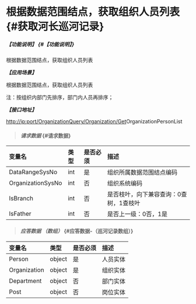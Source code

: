 # 根据数据范围结点，获取组织人员列表 {#获取河长巡河记录}

##### _【功能说明】_ {#【功能说明】}

根据数据范围结点，获取组织人员列表

_**【应用场景】**_

根据数据范围结点，获取组织人员列表

注：按组织内部门先排序，部门内人员再排序；

_**【接口地址】**_

[http://ip:port/OrganizationQuery/Organization/Get](http://ip:port/HMQuery/PatrolRiver/GetPatrolRivers)OrganizationPersonList

> #### _请求数据_ {#请求数据}

| 变量名 | 类型 | 是否必须 | 描述 |
| :--- | :--- | :--- | :--- |
| DataRangeSysNo | int | 是 | 组织所属数据范围结点编码 |
| OrganizationSysNo | int | 否 | 组织系统编码 |
| IsBranch | int | 否 | 是否枝叶，向下兼容查询：0查树，1查枝叶 |
| IsFather | int | 否 | 是否上一级：0否，1是 |

> #### _应答数据 （数组）_ {#应答数据-（巡河记录数组）}

| 变量名 | 类型 | 是否必须 | 描述 |
| :--- | :--- | :--- | :--- |
| Person | object | 是 | 人员实体 |
| Organization | object | 是 | 组织实体 |
| Department | object | 否 | 部门实体 |
| Post | object | 否 | 岗位实体 |



